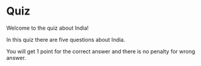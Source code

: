 # Quiz

Welcome to the quiz about India!

In this quiz there are five questions about India.

You will get 1 point for the correct answer and there is no penalty for wrong answer.

